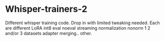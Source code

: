 # Whisper-trainers-2
Different whisper training code. Drop in with limited tweaking needed. Each are different
LoRA int8 eval noeval streaming normalization nonorm 1 2 and/or 3 datasets adapter merging.. other.
